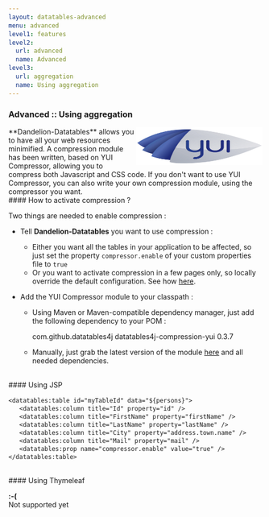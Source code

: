 ```yaml
---
layout: datatables-advanced
menu: advanced
level1: features
level2:
  url: advanced
  name: Advanced
level3:
  url: aggregation
  name: Using aggregation
---
```


### Advanced :: Using aggregation

<img src="/assets/images/logo_yui_compressor.jpg" style="float:right;" width="250px" height="75px" />
**Dandelion-Datatables** allows you to have all your web resources minimified. A compression module has been written, based on YUI Compressor, allowing you to compress both Javascript and CSS code. If you don't want to use YUI Compressor, you can also write your own compression module, using the compressor you want.

<br />
#### How to activate compression ?

Two things are needed to enable compression :

 * Tell **Dandelion-Datatables** you want to use compression :
	
	* Either you want all the tables in your application to be affected, so just set the property `compressor.enable` of your custom properties file to `true`
	* Or you want to activate compression in a few pages only, so locally override the default configuration. See how [here](overrideconf.html).


 * Add the YUI Compressor module to your classpath :
 
	* Using Maven or Maven-compatible dependency manager, just add the following dependency to your POM :

		<dependency>
			<groupId>com.github.datatables4j</groupId>
			<artifactId>datatables4j-compression-yui</artifactId>
			<version>0.3.7</version>
		</dependency>
	
	* Manually, just grab the latest version of the module [here](http://search.maven.org/#search%7Cga%7C1%7Ca%3A%22datatables-compression-yui%22) and all needed dependencies.

<br />
#### Using JSP

	<datatables:table id="myTableId" data="${persons}">
	   <datatables:column title="Id" property="id" />
	   <datatables:column title="FirstName" property="firstName" />
	   <datatables:column title="LastName" property="lastName" />
	   <datatables:column title="City" property="address.town.name" />
	   <datatables:column title="Mail" property="mail" />
	   <datatables:prop name="compressor.enable" value="true" />
	</datatables:table>

<br />
#### Using Thymeleaf
<p class="alert alert-error"><strong>:-(</strong><br /> Not supported yet</p>
